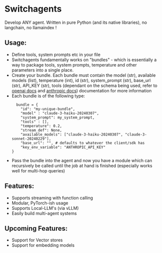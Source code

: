 # Switchagents
Develop ANY agent. Written in pure Python (and its native libraries), no langchain, no llamaindex !

## Usage:
- Define tools, system prompts etc in your file
- Switchagents fundamentally works on "bundles" - which is essentially a way to package tools, system prompts, temperature and other parameters into a single place.
- Create your bundle. Each bundle must contain the model (str), available models (list), temperature (int), id (str), system_prompt (str), base_url (str), API_KEY (str), tools (dependant on the schema being used, refer to [openai docs](https://platform.openai.com/docs/guides/function-calling) and [anthropic docs](https://docs.anthropic.com/en/docs/build-with-claude/tool-use)) documentation for more information
- Each bundle is of the following type:
  ```
    bundle = {
      "id": "my-unique-bundle",
      "model" : "claude-3-haiku-20240307",
      "system_prompt": my_system_prompt,
      "tools" : [],
      "temperature": 0.2,
      "stream_def": None,
      "available_models": ["claude-3-haiku-20240307", "claude-3-sonnet-20240229"],
      "base_url": "", # defaults to whatever the client/sdk has
      "key_env_variable": "ANTHROPIC_API_KEY"
  }

- Pass the bundle into the agent and now you have a module which can recursively be called until the job at hand is finished (especially works well for multi-hop queries)

## Features:
- Supports streaming with function calling
- Modular, PyTorch-ish usage
- Supports Local-LLM's (via vLLM)
- Easily build multi-agent systems

## Upcoming Features:
- Support for Vector stores
- Support for embedding models
